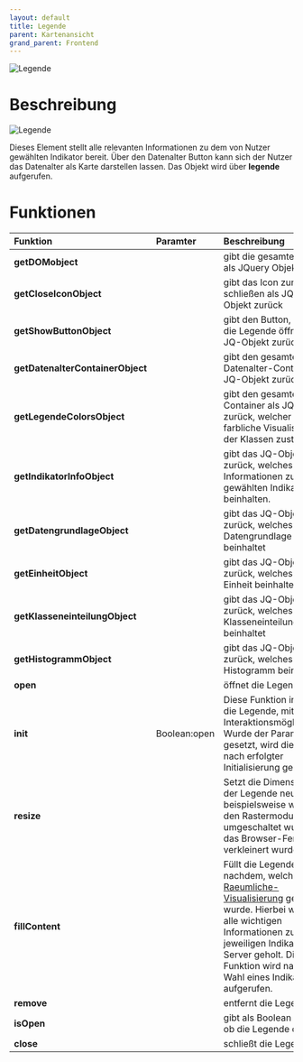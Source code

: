 ```yaml
---
layout: default
title: Legende
parent: Kartenansicht
grand_parent: Frontend
---
```


![Legende]({{site.baseurl}}/assets/images/uml_legende.png)

# Beschreibung

![Legende]({{site.baseurl}}/assets/images/legende.png)  

Dieses Element stellt alle relevanten Informationen zu dem von Nutzer gewählten Indikator bereit. Über den Datenalter Button kann sich der Nutzer das Datenalter als Karte darstellen lassen.
Das Objekt wird über **legende** aufgerufen.

# Funktionen

|  Funktion |  Paramter | Beschreibung |
|:-------------|:-----------|:-----------|
|**getDOMobject**| |gibt die gesamte Legende als JQuery Objekt zurück|
|**getCloseIconObject**| | gibt das Icon zum schließen als JQuery Objekt zurück |
|**getShowButtonObject**| | gibt den Button, welcher die Legende öffnet, als JQ-Objekt zurück|
|**getDatenalterContainerObject**| |gibt den gesamten Datenalter-Container als JQ-Objekt zurück|
|**getLegendeColorsObject**| |gibt den gesamten Container als JQ-Objekt zurück, welcher für die farbliche Visualisierung der Klassen zuständig ist|
|**getIndikatorInfoObject**| |gibt das JQ-Objekt zurück, welches die Informationen zum gewählten Indikator beinhalten.|
|**getDatengrundlageObject**| |gibt das JQ-Objekt zurück, welches die Datengrundlage beinhaltet|
|**getEinheitObject**| | gibt das JQ-Objekt zurück, welches die Einheit beinhaltet|
|**getKlasseneinteilungObject**| |gibt das JQ-Objekt zurück, welches die Klasseneinteilung beinhaltet|
|**getHistogrammObject**| |gibt das JQ-Objekt zurück, welches das Histogramm beinhaltet|
|**open**| | öffnet die Legende|
|**init**| Boolean:open | Diese Funktion initialisiert die Legende, mit allen Interaktionsmöglichkeiten. Wurde der Paramter open gesetzt, wird die Legende nach erfolgter Initialisierung geöffnet.|
|**resize**| |Setzt die Dimensionen der Legende neu, beispielsweise wenn in den Rastermodus umgeschaltet wurde oder das Browser-Fenster verkleinert wurde.|
|**fillContent**| |Füllt die Legende je nachdem, welche [Raeumliche-Visualisierung](Raeumliche-Visualisierung) gewählt wurde. Hierbei werden alle wichtigen Informationen zum jeweiligen Indikator vom Server geholt. Die Funktion wird nach jeder Wahl eines Indikators aufgerufen.|
|**remove**| | entfernt die Legende|
|**isOpen**| | gibt als Boolean zurück, ob die Legende offen ist|
|**close** | | schließt die Legende|